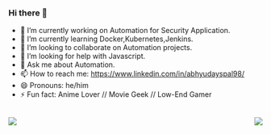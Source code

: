 ### Hi there 👋


- 🔭 I’m currently working on Automation for Security Application.
- 🌱 I’m currently learning Docker,Kubernetes,Jenkins.
- 👯 I’m looking to collaborate on Automation projects.
- 🤔 I’m looking for help with Javascript.
- 💬 Ask me about Automation.
- 📫 How to reach me: https://www.linkedin.com/in/abhyudayspal98/
- 😄 Pronouns: he/him
- ⚡ Fun fact: Anime Lover // Movie Geek // Low-End Gamer

</br>

<img align = "left" src ="https://github-readme-stats.vercel.app/api?username=AbhyudaySinghPal&show_icons=true&theme=radical">

<img align = "right" src ="https://github-readme-stats.vercel.app/api/top-langs/?username=AbhyudaySinghPal">
